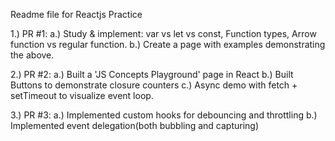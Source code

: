 Readme file for Reactjs Practice

1.) PR #1: 
    a.) Study & implement: var vs let vs const, Function types, Arrow function vs regular
        function.
    b.) Create a page with examples demonstrating the above.

2.) PR #2: 
    a.) Built a 'JS Concepts Playground' page in React
    b.) Built Buttons to demonstrate closure counters
    c.) Async demo with fetch + setTimeout to visualize event loop.

3.) PR #3:
    a.) Implemented custom hooks for debouncing and throttling
    b.) Implemented event delegation(both bubbling and capturing)